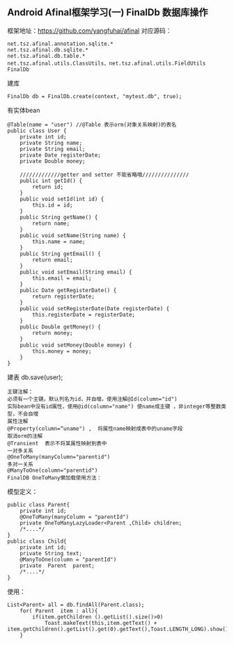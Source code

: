 
## Android Afinal框架学习(一) FinalDb 数据库操作

框架地址：https://github.com/yangfuhai/afinal
对应源码：

    net.tsz.afinal.annotation.sqlite.*
    net.tsz.afinal.db.sqlite.*
    net.tsz.afinal.db.table.*
    net.tsz.afinal.utils.ClassUtils、net.tsz.afinal.utils.FieldUtils
    FinalDb

建库

    FinalDb db = FinalDb.create(context, "mytest.db", true);

有实体bean

    @Table(name = "user") //@Table 表示orm(对象关系映射)的表名
    public class User {
        private int id;
        private String name;
        private String email;
        private Date registerDate;
        private Double money;

        /////////////getter and setter 不能省略哦///////////////
        public int getId() {
            return id;
        }
        public void setId(int id) {
            this.id = id;
        }
        public String getName() {
            return name;
        }
        public void setName(String name) {
            this.name = name;
        }
        public String getEmail() {
            return email;
        }
        public void setEmail(String email) {
            this.email = email;
        }
        public Date getRegisterDate() {
            return registerDate;
        }
        public void setRegisterDate(Date registerDate) {
            this.registerDate = registerDate;
        }
        public Double getMoney() {
            return money;
        }
        public void setMoney(Double money) {
            this.money = money;
        }
    }

建表
    db.save(user);

    主键注解：
    必须有一个主键。默认列名为id，并自增。使用注解@Id(column="id")
    实际bean中没有id属性，使用@id(column="name") 使name成主键 ，非integer等整数类型，不会自增
    属性注解
    @Property(column=“uname") ,  将属性name映射成表中的uname字段
    取消orm的注解
    @Transient  表示不将某属性映射到表中
    一对多关系
    @OneToMany(manyColumn="parentid")
    多对一关系
    @ManyToOne(column="parentid")
    FinalDB OneToMany懒加载使用方法：

模型定义：

    public class Parent{
        private int id;
        @OneToMany(manyColumn = "parentId")
        private OneToManyLazyLoader<Parent ,Child> children;
        /*....*/
    }
    public class Child{
        private int id;
        private String text;
        @ManyToOne(column = "parentId")
        private  Parent  parent;
        /*....*/
    }

使用：

    List<Parent> all = db.findAll(Parent.class);
        for( Parent  item : all){
            if(item.getChildren ().getList().size()>0)
                Toast.makeText(this,item.getText() + item.getChildren().getList().get(0).getText(),Toast.LENGTH_LONG).show();
        }
